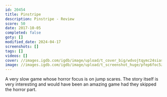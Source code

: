 ```yaml
---
id: 20454
title: Pinstripe
description: Pinstripe - Review
score: 50
date: 2017-10-05
completed: false
goty: []
modified_date: 2024-04-17
screenshots: []
tags: []
videos: []
cover: //images.igdb.com/igdb/image/upload/t_cover_big/wdvojtqymc24siasqjde.jpg
image: //images.igdb.com/igdb/image/upload/t_screenshot_huge/pfep6foc5zuxpejpt8pa.jpg
---
```

A very slow game whose horror focus is on jump scares. The story itself is very interesting and would have been an amazing game had they skipped the horror part.